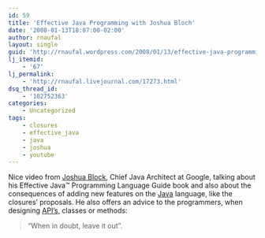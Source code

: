```yaml
---
id: 59
title: 'Effective Java Programming with Joshua Bloch'
date: '2008-01-13T18:07:00-02:00'
author: rnaufal
layout: single
guid: 'http://rnaufal.wordpress.com/2008/01/13/effective-java-programming-with-joshua-bloch/'
lj_itemid:
    - '67'
lj_permalink:
    - 'http://rnaufal.livejournal.com/17273.html'
dsq_thread_id:
    - '102752363'
categories:
    - Uncategorized
tags:
    - closures
    - effective_java
    - java
    - joshua
    - youtube
---
```


Nice video from [Joshua Block](http://en.wikipedia.org/wiki/Joshua_Bloch), Chief Java Architect at Google, talking about his Effective Java™ Programming Language Guide book and also about the consequences of adding new features on the [Java](http://java.sun.com/) language, like the closures’ proposals. He also offers an advice to the programmers, when designing [API’s](http://en.wikipedia.org/wiki/API), classes or methods:

> “When in doubt, leave it out”.

<div style="text-align:center;"></div>